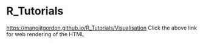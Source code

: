 # R_Tutorials
https://manojitgordon.github.io/R_Tutorials/Visualisation
Click the above link for web rendering of the HTML
